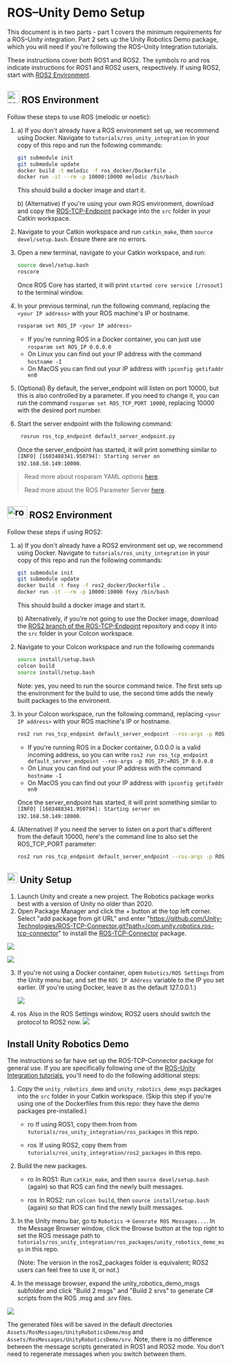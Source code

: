 # ROS–Unity Demo Setup

This document is in two parts - part 1 covers the minimum requirements for a ROS–Unity integration. Part 2 sets up the Unity Robotics Demo package, which you will need if you're following the ROS–Unity Integration tutorials.

These instructions cover both ROS1 and ROS2. The symbols <img src="images/ros1_icon.png" alt="ros1" width="14" height="14"/> and <img src="images/ros2_icon.png" alt="ros2" width="23" height="14"/> indicate instructions for ROS1 and ROS2 users, respectively. If using ROS2, start with [ROS2 Environment](setup.md#-ros2-environment).

## <img src="images/ros1_icon.png" alt="ros1" width="28" height="28"/> ROS Environment

Follow these steps to use ROS (melodic or noetic):

1.
   a) If you don't already have a ROS environment set up, we recommend using Docker. Navigate to `tutorials/ros_unity_integration` in your copy of this repo and run the following commands:

   ```bash
   git submodule init
   git submodule update
   docker build -t melodic -f ros_docker/Dockerfile .
   docker run -it --rm -p 10000:10000 melodic /bin/bash
   ```
   
   This should build a docker image and start it.

   b) (Alternative) If you're using your own ROS environment, download and copy the [ROS-TCP-Endpoint](https://github.com/Unity-Technologies/ROS-TCP-Endpoint) package into the `src` folder in your Catkin workspace.


1. Navigate to your Catkin workspace and run `catkin_make`, then `source devel/setup.bash`. Ensure there are no errors.

1. Open a new terminal, navigate to your Catkin workspace, and run:

   ```bash
   source devel/setup.bash
   roscore
   ```

   Once ROS Core has started, it will print `started core service [/rosout]` to the terminal window.

5. In your previous terminal, run the following command, replacing the `<your IP address>` with your ROS machine's IP or hostname.
   
    ```bash
    rosparam set ROS_IP <your IP address>
    ```

   - If you're running ROS in a Docker container, you can just use `rosparam set ROS_IP 0.0.0.0`
   - On Linux you can find out your IP address with the command `hostname -I`
   - On MacOS you can find out your IP address with `ipconfig getifaddr en0`

6. (Optional) By default, the server_endpoint will listen on port 10000, but this is also controlled by a parameter. If you need to change it, you can run the command `rosparam set ROS_TCP_PORT 10000`, replacing 10000 with the desired port number.

7. Start the server endpoint with the following command:

   ```bash
    rosrun ros_tcp_endpoint default_server_endpoint.py
   ```

   Once the server_endpoint has started, it will print something similar to `[INFO] [1603488341.950794]: Starting server on 192.168.50.149:10000`.

> Read more about rosparam YAML options [here](http://wiki.ros.org/rosparam).
>
> Read more about the ROS Parameter Server [here](http://wiki.ros.org/Parameter%20Server).

## <img src="images/ros2_icon.png" alt="ros2" width="46" height="28"/> ROS2 Environment

Follow these steps if using ROS2:

1. 
   a) If you don't already have a ROS2 environment set up, we recommend using Docker. Navigate to `tutorials/ros_unity_integration` in your copy of this repo and run the following commands:

   ```bash
   git submodule init
   git submodule update
   docker build -t foxy -f ros2_docker/Dockerfile .
   docker run -it --rm -p 10000:10000 foxy /bin/bash
   ```
   
   This should build a docker image and start it.

   b) Alternatively, if you're not going to use the Docker image, download the [ROS2 branch of the ROS-TCP-Endpoint](https://github.com/Unity-Technologies/ROS-TCP-Endpoint/tree/ROS2) repository and copy it into the `src` folder in your Colcon workspace.

1. Navigate to your Colcon workspace and run the following commands
    ```bash
	source install/setup.bash
    colcon build
	source install/setup.bash
	```
	
	Note: yes, you need to run the source command twice. The first sets up the environment for the build to use, the second time adds the newly built packages to the environent.

5. In your Colcon workspace, run the following command, replacing `<your IP address>` with your ROS machine's IP or hostname.

	```bash
	ros2 run ros_tcp_endpoint default_server_endpoint --ros-args -p ROS_IP:=<your IP address>
    ```

   - If you're running ROS in a Docker container, 0.0.0.0 is a valid incoming address, so you can write `ros2 run ros_tcp_endpoint default_server_endpoint --ros-args -p ROS_IP:=ROS_IP 0.0.0.0`
   - On Linux you can find out your IP address with the command `hostname -I`
   - On MacOS you can find out your IP address with `ipconfig getifaddr en0`
   
   Once the server_endpoint has started, it will print something similar to `[INFO] [1603488341.950794]: Starting server on 192.168.50.149:10000`.

6. (Alternative) If you need the server to listen on a port that's different from the default 10000, here's the command line to also set the ROS_TCP_PORT parameter:

	```bash
	ros2 run ros_tcp_endpoint default_server_endpoint --ros-args -p ROS_IP:=127.0.0.1 -p ROS_TCP_PORT:=10000
	```

## <img src="images/unity-tab-square-white.png" alt="ros2" width="24" height="24"/> Unity Setup
1. Launch Unity and create a new project. The Robotics package works best with a version of Unity no older than 2020.
2. Open Package Manager and click the + button at the top left corner. Select "add package from git URL" and enter "https://github.com/Unity-Technologies/ROS-TCP-Connector.git?path=/com.unity.robotics.ros-tcp-connector" to install the [ROS-TCP-Connector](https://github.com/Unity-Technologies/ROS-TCP-Connector) package.

  ![](images/add_package.png)

  ![](images/add_package_2.png)

3. If you're not using a Docker container, open `Robotics/ROS Settings` from the Unity menu bar, and set the `ROS IP Address` variable to the IP you set earlier. (If you're using Docker, leave it as the default 127.0.0.1.)

	![](images/settings_ros_ip.png)

4. <img src="images/ros2_icon.png" alt="ros2" width="23" height="14"/> Also in the ROS Settings window, ROS2 users should switch the protocol to ROS2 now.
	![](images/ros2_protocol.png)

## Install Unity Robotics Demo

The instructions so far have set up the ROS-TCP-Connector package for general use. If you are specifically following one of the [ROS–Unity Integration tutorials](README.md), you'll need to do the following additional steps:

1. Copy the `unity_robotics_demo` and `unity_robotics_demo_msgs` packages into the `src` folder in your Catkin workspace. (Skip this step if you're using one of the Dockerfiles from this repo: they have the demo packages pre-installed.)

    - <img src="images/ros1_icon.png" alt="ros1" width="14" height="14"/> If using ROS1, copy them from from `tutorials/ros_unity_integration/ros_packages` in this repo.

    - <img src="images/ros2_icon.png" alt="ros2" width="23" height="14"/> If using ROS2, copy them from `tutorials/ros_unity_integration/ros2_packages` in this repo.

1. Build the new packages.

	- <img src="images/ros1_icon.png" alt="ros1" width="14" height="14"/> In ROS1: Run `catkin_make`, and then `source devel/setup.bash` (again) so that ROS can find the newly built messages.

    - <img src="images/ros2_icon.png" alt="ros2" width="23" height="14"/> In ROS2: run `colcon build`, then `source install/setup.bash` (again) so that ROS can find the newly built messages.

2. In the Unity menu bar, go to `Robotics` -> `Generate ROS Messages...`. In the Message Browser window, click the Browse button at the top right to set the ROS message path to `tutorials/ros_unity_integration/ros_packages/unity_robotics_demo_msgs` in this repo.

   (Note: The version in the ros2_packages folder is equivalent; ROS2 users can feel free to use it, or not.)

3. In the message browser, expand the unity_robotics_demo_msgs subfolder and click "Build 2 msgs" and "Build 2 srvs" to generate C# scripts from the ROS .msg and .srv files.

  ![](images/generate_messages_3.png)

  The generated files will be saved in the default directories `Assets/RosMessages/UnityRoboticsDemo/msg` and `Assets/RosMessages/UnityRoboticsDemo/srv`. Note, there is no difference between the message scripts generated in ROS1 and ROS2 mode. You don't need to regenerate messages when you switch between them.
